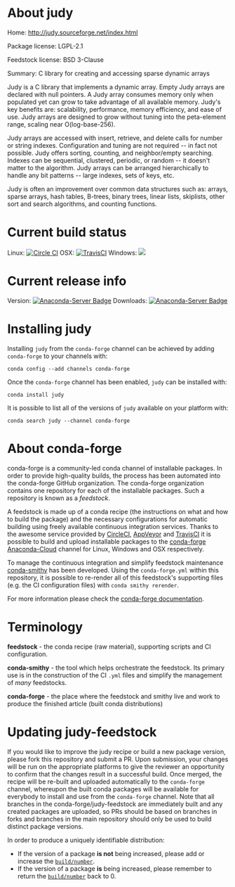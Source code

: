 About judy
==========

Home: http://judy.sourceforge.net/index.html

Package license: LGPL-2.1

Feedstock license: BSD 3-Clause

Summary: C library for creating and accessing sparse dynamic arrays

Judy is a C library that implements a dynamic array.  Empty Judy arrays are
declared with null pointers.  A Judy array consumes memory only when
populated yet can grow to take advantage of all available memory.  Judy's key
benefits are:  scalability, performance, memory efficiency, and ease of use.
Judy arrays are designed to grow without tuning into the peta-element range,
scaling near O(log-base-256).

Judy arrays are accessed with insert, retrieve, and delete calls for number
or string indexes.  Configuration and tuning are not required -- in fact not
possible.  Judy offers sorting, counting, and neighbor/empty searching.
Indexes can be sequential, clustered, periodic, or random -- it doesn't
matter to the algorithm.  Judy arrays can be arranged hierarchically to
handle any bit patterns -- large indexes, sets of keys, etc.

Judy is often an improvement over common data structures such as:  arrays,
sparse arrays, hash tables, B-trees, binary trees, linear lists, skiplists,
other sort and search algorithms, and counting functions.


Current build status
====================

Linux: [![Circle CI](https://circleci.com/gh/conda-forge/judy-feedstock.svg?style=shield)](https://circleci.com/gh/conda-forge/judy-feedstock)
OSX: [![TravisCI](https://travis-ci.org/conda-forge/judy-feedstock.svg?branch=master)](https://travis-ci.org/conda-forge/judy-feedstock)
Windows: ![](https://cdn.rawgit.com/conda-forge/conda-smithy/90845bba35bec53edac7a16638aa4d77217a3713/conda_smithy/static/disabled.svg)

Current release info
====================
Version: [![Anaconda-Server Badge](https://anaconda.org/conda-forge/judy/badges/version.svg)](https://anaconda.org/conda-forge/judy)
Downloads: [![Anaconda-Server Badge](https://anaconda.org/conda-forge/judy/badges/downloads.svg)](https://anaconda.org/conda-forge/judy)

Installing judy
===============

Installing `judy` from the `conda-forge` channel can be achieved by adding `conda-forge` to your channels with:

```
conda config --add channels conda-forge
```

Once the `conda-forge` channel has been enabled, `judy` can be installed with:

```
conda install judy
```

It is possible to list all of the versions of `judy` available on your platform with:

```
conda search judy --channel conda-forge
```


About conda-forge
=================

conda-forge is a community-led conda channel of installable packages.
In order to provide high-quality builds, the process has been automated into the
conda-forge GitHub organization. The conda-forge organization contains one repository
for each of the installable packages. Such a repository is known as a *feedstock*.

A feedstock is made up of a conda recipe (the instructions on what and how to build
the package) and the necessary configurations for automatic building using freely
available continuous integration services. Thanks to the awesome service provided by
[CircleCI](https://circleci.com/), [AppVeyor](http://www.appveyor.com/)
and [TravisCI](https://travis-ci.org/) it is possible to build and upload installable
packages to the [conda-forge](https://anaconda.org/conda-forge)
[Anaconda-Cloud](http://docs.anaconda.org/) channel for Linux, Windows and OSX respectively.

To manage the continuous integration and simplify feedstock maintenance
[conda-smithy](http://github.com/conda-forge/conda-smithy) has been developed.
Using the ``conda-forge.yml`` within this repository, it is possible to re-render all of
this feedstock's supporting files (e.g. the CI configuration files) with ``conda smithy rerender``.

For more information please check the [conda-forge documentation](https://conda-forge.org/docs/).

Terminology
===========

**feedstock** - the conda recipe (raw material), supporting scripts and CI configuration.

**conda-smithy** - the tool which helps orchestrate the feedstock.
                   Its primary use is in the construction of the CI ``.yml`` files
                   and simplify the management of *many* feedstocks.

**conda-forge** - the place where the feedstock and smithy live and work to
                  produce the finished article (built conda distributions)


Updating judy-feedstock
=======================

If you would like to improve the judy recipe or build a new
package version, please fork this repository and submit a PR. Upon submission,
your changes will be run on the appropriate platforms to give the reviewer an
opportunity to confirm that the changes result in a successful build. Once
merged, the recipe will be re-built and uploaded automatically to the
`conda-forge` channel, whereupon the built conda packages will be available for
everybody to install and use from the `conda-forge` channel.
Note that all branches in the conda-forge/judy-feedstock are
immediately built and any created packages are uploaded, so PRs should be based
on branches in forks and branches in the main repository should only be used to
build distinct package versions.

In order to produce a uniquely identifiable distribution:
 * If the version of a package **is not** being increased, please add or increase
   the [``build/number``](http://conda.pydata.org/docs/building/meta-yaml.html#build-number-and-string).
 * If the version of a package **is** being increased, please remember to return
   the [``build/number``](http://conda.pydata.org/docs/building/meta-yaml.html#build-number-and-string)
   back to 0.